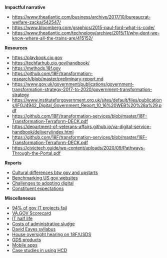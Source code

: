 **Impactful narrative**

- https://www.theatlantic.com/business/archive/2017/10/bureaucrat-welfare-zacka/542547/
- https://www.bloomberg.com/graphics/2015-paul-ford-what-is-code/
- https://www.theatlantic.com/technology/archive/2015/11/why-dont-we-know-where-all-the-trains-are/415152/

**Resources**

- https://playbook.cio.gov
- https://techfarhub.cio.gov/handbook/
- https://methods.18f.gov
- https://github.com/18F/transformation-research/blob/master/preliminary-report.md
- https://www.gov.uk/government/publications/government-transformation-strategy-2017-to-2020/government-transformation-strategy
- https://www.instituteforgovernment.org.uk/sites/default/files/publications/IFGJ4942_Digital_Government_Report_10_16%20WEB%20%28a%29.pdf
- https://github.com/18F/transformation-services/blob/master/18F-Transformation-Terraform-DECK.pdf
- https://department-of-veterans-affairs.github.io/va-digital-service-handbook/delivery/index.html
- https://github.com/18F/transformation-services/blob/master/18F-Transformation-Terraform-DECK.pdf
- https://civictech.guide/wp-content/uploads/2020/09/Pathways-Through-the-Portal.pdf

**Reports**

- [Cultural differences btw gov and upstarts](ttp://100resilientcities.org/wp-content/uploads/2017/12/CityXChange_Roadmap_FINAL_Print.pdf)
- [Benchmarking US gov websites](https://itif.org/publications/2017/03/08/benchmarking-us-government-websites)
- [Challenges to adopting digital](http://www.businessofgovernment.org/sites/default/files/Digital%20Service%20Teams%20-%20Challenges%20and%20Recommendations%20for%20Government.pdf)
- [Constituent expectations](https://www.accenture.com/t20160714T134734__w__/us-en/_acnmedia/PDF-25/Accenture-Stealing-Page-Private-Sector-Digital-Playbook.pdf)

**Miscellaneous**

- [94% of gov IT projects fail](https://www.computerworld.com/article/2486426/healthcare-gov-website--didn-t-have-a-chance-in-hell-.html)
- [VA.GOV Scorecard](https://www.va.gov/scorecard/)
- [IT half life](https://m.xkcd.com/1909/)
- [Costs of administrative sludge](https://www.nybooks.com/articles/2019/04/04/paperwork-wading-through-sludge/)
- [David Eaves syllabus](https://www.hks.harvard.edu/syllabus/DPI-662.pdf)
- [House oversight hearing on 18F/USDS](https://www.youtube.com/watch?v=QFbRN3d0Eac)
- [GDS products](https://gds.blog.gov.uk/2017/03/29/introducing-our-new-product-pages-and-technical-documentation/)
- [Mobile apps](https://18f.gsa.gov/2018/02/13/why-your-agency-doesnt-need-a-mobile-app/)
- [Case studies in using HCD](https://userresearch.blog.gov.uk/2014/09/17/6-case-studies-using-research-and-data-to-improve-a-live-service/)

